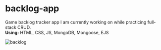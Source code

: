# backlog-app

Game backlog tracker app I am currently working on while practicing full-stack CRUD. \
**Using:** HTML, CSS, JS, MongoDB, Mongoose, EJS

![backlog](https://user-images.githubusercontent.com/103112804/183260446-19960b5e-7f9e-4713-b491-45128da8fe4a.png)
